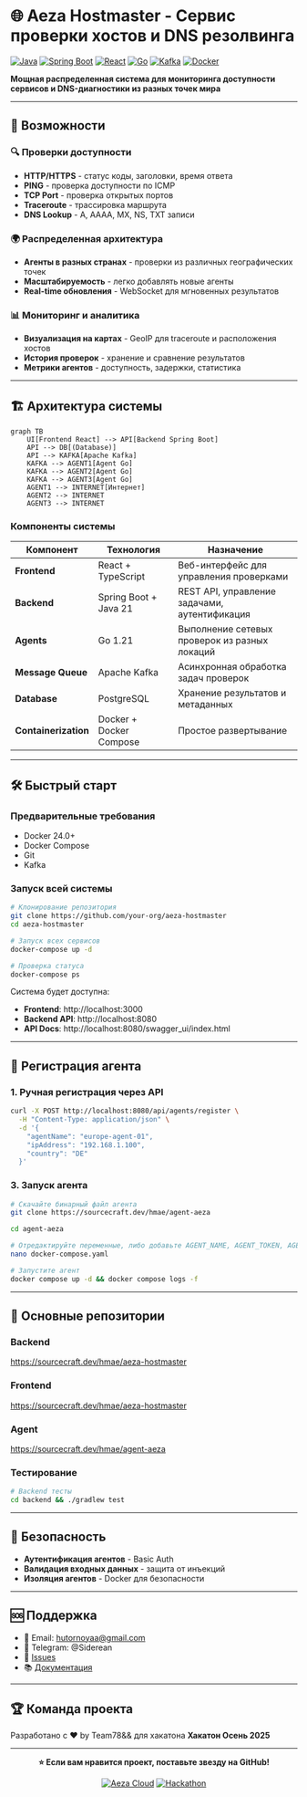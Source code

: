 # 🌐 Aeza Hostmaster - Сервис проверки хостов и DNS резолвинга

[![Java](https://img.shields.io/badge/Java-21-orange.svg)](https://openjdk.org/)
[![Spring Boot](https://img.shields.io/badge/Spring%20Boot-3.2-brightgreen.svg)](https://spring.io/)
[![React](https://img.shields.io/badge/React-18-blue.svg)](https://reactjs.org/)
[![Go](https://img.shields.io/badge/Go-1.21-00ADD8.svg)](https://golang.org/)
[![Kafka](https://img.shields.io/badge/Apache%20Kafka-3.4-000000.svg)](https://kafka.apache.org/)
[![Docker](https://img.shields.io/badge/Docker-24.0-2496ED.svg)](https://docker.com/)

**Мощная распределенная система для мониторинга доступности сервисов и DNS-диагностики из разных точек мира**

---

## 🚀 Возможности

### 🔍 Проверки доступности
- **HTTP/HTTPS** - статус коды, заголовки, время ответа
- **PING** - проверка доступности по ICMP
- **TCP Port** - проверка открытых портов
- **Traceroute** - трассировка маршрута
- **DNS Lookup** - A, AAAA, MX, NS, TXT записи

### 🌍 Распределенная архитектура
- **Агенты в разных странах** - проверки из различных географических точек
- **Масштабируемость** - легко добавлять новые агенты
- **Real-time обновления** - WebSocket для мгновенных результатов

### 📊 Мониторинг и аналитика
- **Визуализация на картах** - GeoIP для traceroute и расположения хостов
- **История проверок** - хранение и сравнение результатов
- **Метрики агентов** - доступность, задержки, статистика

---

## 🏗 Архитектура системы

```mermaid
graph TB
    UI[Frontend React] --> API[Backend Spring Boot]
    API --> DB[(Database)]
    API --> KAFKA[Apache Kafka]
    KAFKA --> AGENT1[Agent Go]
    KAFKA --> AGENT2[Agent Go]
    KAFKA --> AGENT3[Agent Go]
    AGENT1 --> INTERNET[Интернет]
    AGENT2 --> INTERNET
    AGENT3 --> INTERNET
```

### Компоненты системы

| Компонент | Технология | Назначение |
|-----------|------------|------------|
| **Frontend** | React + TypeScript | Веб-интерфейс для управления проверками |
| **Backend** | Spring Boot + Java 21 | REST API, управление задачами, аутентификация |
| **Agents** | Go 1.21 | Выполнение сетевых проверок из разных локаций |
| **Message Queue** | Apache Kafka | Асинхронная обработка задач проверок |
| **Database** | PostgreSQL | Хранение результатов и метаданных |
| **Containerization** | Docker + Docker Compose | Простое развертывание |

---

## 🛠 Быстрый старт

### Предварительные требования
- Docker 24.0+
- Docker Compose
- Git
- Kafka

### Запуск всей системы

```bash
# Клонирование репозитория
git clone https://github.com/your-org/aeza-hostmaster
cd aeza-hostmaster

# Запуск всех сервисов
docker-compose up -d

# Проверка статуса
docker-compose ps
```

Система будет доступна:
- **Frontend**: http://localhost:3000
- **Backend API**: http://localhost:8080
- **API Docs**: http://localhost:8080/swagger_ui/index.html

---

## 🤖 Регистрация агента

### 1. Ручная регистрация через API
```bash
curl -X POST http://localhost:8080/api/agents/register \
  -H "Content-Type: application/json" \
  -d '{
    "agentName": "europe-agent-01",
    "ipAddress": "192.168.1.100",
    "country": "DE"
  }'
```

### 3. Запуск агента
```bash
# Скачайте бинарный файл агента
git clone https://sourcecraft.dev/hmae/agent-aeza

cd agent-aeza

# Отредактируйте переменные, либо добавьте AGENT_NAME, AGENT_TOKEN, AGENT_COUNTRY в .env
nano docker-compose.yaml

# Запустите агент
docker compose up -d && docker compose logs -f 
```

---


## 🔧 Основные репозитории

### Backend
https://sourcecraft.dev/hmae/aeza-hostmaster

###  Frontend
https://sourcecraft.dev/hmae/aeza-hostmaster

###  Agent
https://sourcecraft.dev/hmae/agent-aeza

### Тестирование
```bash
# Backend тесты
cd backend && ./gradlew test
```



---

## 🔐 Безопасность

- **Аутентификация агентов** - Basic Auth
- **Валидация входных данных** - защита от инъекций
- **Изоляция агентов** - Docker для безопасности

---

## 🆘 Поддержка

- 📧 Email: hutornoyaa@gmail.com
- 💬 Telegram: @Siderean
- 🐛 [Issues](https://github.com/SidereaH/Aeza-HostMaster/issues)
- 📚 [Документация](https://138.124.14.169:8080/api/docs)

---

## 🏆 Команда проекта

Разработано с ❤️ by Team78&& для хакатона **Хакатон Осень 2025**


---

<div align="center">

**⭐ Если вам нравится проект, поставьте звезду на GitHub!**

[![Aeza Cloud](https://img.shields.io/badge/Powered%20by-Aeza%20Cloud-0078D4.svg)](https://aeza.net)
[![Hackathon](https://img.shields.io/badge/Hackathon-2025-FF6B6B.svg)](https://sourcecraft.dev)

</div>